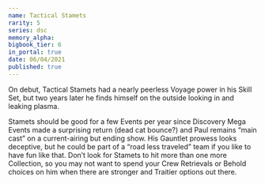```yaml
---
name: Tactical Stamets
rarity: 5
series: dsc
memory_alpha:
bigbook_tier: 6
in_portal: true
date: 06/04/2021
published: true
---
```


On debut, Tactical Stamets had a nearly peerless Voyage power in his Skill Set, but two years later he finds himself on the outside looking in and leaking plasma.

Stamets should be good for a few Events per year since Discovery Mega Events made a surprising return (dead cat bounce?) and Paul remains “main cast” on a current-airing but ending show. His Gauntlet prowess looks deceptive, but he could be part of a “road less traveled” team if you like to have fun like that. Don’t look for Stamets to hit more than one more Collection, so you may not want to spend your Crew Retrievals or Behold choices on him when there are stronger and Traitier options out there.
